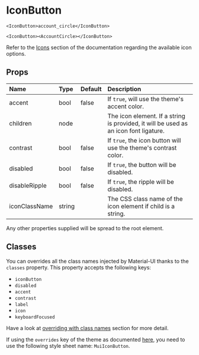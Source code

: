 # IconButton

```
<IconButton>account_circle</IconButton>
```

```
<IconButton><AccountCircle></IconButton>
```

Refer to the [Icons](/style/icons) section of the documentation
regarding the available icon options.

## Props
| Name | Type | Default | Description |
|:-----|:-----|:--------|:------------|
| accent | bool | false | If `true`, will use the theme's accent color. |
| children | node |  | The icon element. If a string is provided, it will be used as an icon font ligature. |
| contrast | bool | false | If `true`, the icon button will use the theme's contrast color. |
| disabled | bool | false | If `true`, the button will be disabled. |
| disableRipple | bool | false | If `true`, the ripple will be disabled. |
| iconClassName | string |  | The CSS class name of the icon element if child is a string. |

Any other properties supplied will be spread to the root element.
## Classes

You can overrides all the class names injected by Material-UI thanks to the `classes` property.
This property accepts the following keys:
- `iconButton`
- `disabled`
- `accent`
- `contrast`
- `label`
- `icon`
- `keyboardFocused`

Have a look at [overriding with class names](/customization/overrides#overriding-with-class-names)
section for more detail.

If using the `overrides` key of the theme as documented
[here](/customization/themes#customizing-all-instances-of-a-component-type),
you need to use the following style sheet name: `MuiIconButton`.
